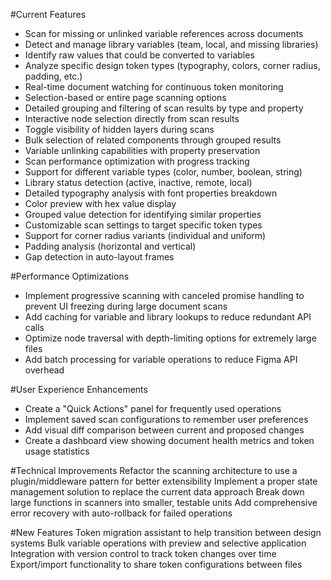 #Current Features
- Scan for missing or unlinked variable references across documents
- Detect and manage library variables (team, local, and missing libraries)
- Identify raw values that could be converted to variables
- Analyze specific design token types (typography, colors, corner radius, padding, etc.)
- Real-time document watching for continuous token monitoring
- Selection-based or entire page scanning options
- Detailed grouping and filtering of scan results by type and property
- Interactive node selection directly from scan results
- Toggle visibility of hidden layers during scans
- Bulk selection of related components through grouped results
- Variable unlinking capabilities with property preservation
- Scan performance optimization with progress tracking
- Support for different variable types (color, number, boolean, string)
- Library status detection (active, inactive, remote, local)
- Detailed typography analysis with font properties breakdown
- Color preview with hex value display
- Grouped value detection for identifying similar properties
- Customizable scan settings to target specific token types
- Support for corner radius variants (individual and uniform)
- Padding analysis (horizontal and vertical)
- Gap detection in auto-layout frames

#Performance Optimizations
  - Implement progressive scanning with canceled promise handling to prevent UI freezing during large document scans
  - Add caching for variable and library lookups to reduce redundant API calls
  - Optimize node traversal with depth-limiting options for extremely large files
  - Add batch processing for variable operations to reduce Figma API overhead

#User Experience Enhancements
  - Create a "Quick Actions" panel for frequently used operations
  - Implement saved scan configurations to remember user preferences
  - Add visual diff comparison between current and proposed changes
  - Create a dashboard view showing document health metrics and token usage statistics

#Technical Improvements
  Refactor the scanning architecture to use a plugin/middleware pattern for better extensibility
  Implement a proper state management solution to replace the current data approach
  Break down large functions in scanners into smaller, testable units
  Add comprehensive error recovery with auto-rollback for failed operations

#New Features
  Token migration assistant to help transition between design systems
  Bulk variable operations with preview and selective application
  Integration with version control to track token changes over time
  Export/import functionality to share token configurations between files